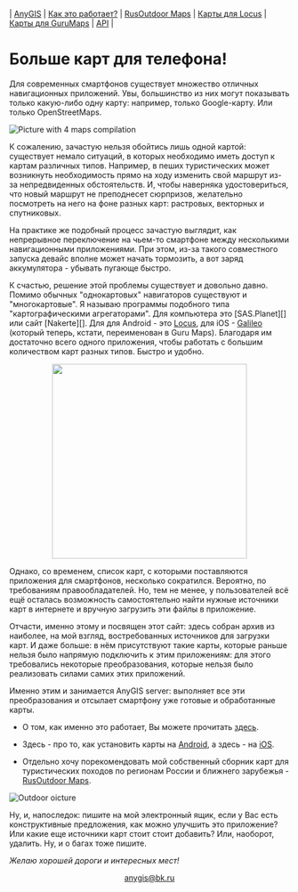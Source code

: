 <head>
 <link rel="shortcut icon" type="image/x-icon" href="favicon.ico">
</head>

| [AnyGIS][01] | [Как это работает?][02] | [RusOutdoor Maps][03] | [Карты для Locus][04] | [Карты для GuruMaps][05] | [API][06] |



[01]: https://nnngrach.github.io/map-sources/index
[02]: https://nnngrach.github.io/map-sources/Web/Html/Description
[03]: https://nnngrach.github.io/map-sources/Web/Html/RusOutdoor
[04]: https://nnngrach.github.io/map-sources/Web/Html/Locus
[05]: https://nnngrach.github.io/map-sources/Web/Html/Galileo
[06]: https://nnngrach.github.io/map-sources/Web/Html/Api


# Больше карт для телефона! 

Для современных смартфонов существует множество отличных навигационных приложений. Увы, большинство из них могут показывать только какую-либо одну карту: например, только Google-карту. Или только OpenStreetMaps. 

![Picture with 4 maps compilation](https://nnngrach.github.io/map-sources/Web/Img/4maps.jpg)

К сожалению,  зачастую нельзя обойтись лишь одной картой:  существует немало ситуаций, в которых необходимо иметь доступ к картам различных типов. Например, в пеших туристических может возникнуть необходимость прямо на ходу изменить свой маршрут из-за непредвиденных обстоятельств. И, чтобы наверняка удостовериться, что новый маршрут не преподнесет сюрпризов, желательно посмотреть на него на фоне разных карт: растровых, векторных и спутниковых. 

На практике же подобный процесс зачастую выглядит, как непрерывное переключение на чьем-то смартфоне между несколькими навигационными приложениями. При этом, из-за такого совместного запуска девайс вполне может начать тормозить, а вот заряд аккумулятора - убывать пугающе быстро.  

К счастью, решение этой проблемы существует и довольно давно. Помимо обычных "однокартовых" навигаторов существуют и "многокартовые". Я называю программы подобного типа "картографическими агрегаторами".  Для компьютера это [SAS.Planet][] или сайт [Nakerte][]. Для для Android - это [Locus][1], для iOS - [Galileo][2] (который теперь, кстати, переименован в Guru Maps). Благодаря им достаточно всего одного приложения, чтобы работать с большим количеством карт разных типов. Быстро и удобно.

<p align="center">
<img src="https://shuriktravel.ru/wp-content/uploads/2018/10/2018-09-19-17.46.51-640x1024.png" width="350"/>
</p>

Однако, со временем, список карт, с которыми поставляются приложения для смартфонов, несколько сократился. Вероятно, по требованиям правообладателей.  Но, тем не менее, у пользователей всё ещё осталась возможность самостоятельно найти нужные источники карт в интернете и вручную загрузить эти файлы в приложение. 

Отчасти, именно этому и посвящен этот сайт: здесь собран архив из наиболее, на мой взгляд, востребованных источников для загрузки карт. И даже больше: в нём присутствуют такие карты, которые раньше нельзя было напрямую подключить к этим приложениям: для этого требовались некоторые преобразования, которые нельзя было реализовать силами самих этих приложений. 

Именно этим и занимается AnyGIS server: выполняет все эти преобразования и отсылает смартфону уже готовые и обработанные карты. 


* О том, как именно это работает, Вы можете прочитать [здесь][03].

* Здесь - про то, как установить карты на [Android][04], а здесь - на [iOS][05].

* Отдельно хочу порекомендовать мой собственный сборник карт для туристических походов по регионам России и ближнего зарубежья - [RusOutdoor Maps][03]. 

![Outdoor oicture](http://wildernessmastery.com/wp-content/uploads/2016/09/BackCountry-Navigator.png)

Ну, и, напоследок: пишите на мой электронный ящик, если у Вас есть конструктивные предложения, как можно улучшить это приложение?  Или какие еще источники  карт стоит стоит добавить? Или, наоборот, удалить. Ну, и о багах тоже пишите.

*Желаю хорошей дороги и интересных мест!*


<p align="center">
<a href="mailto:anygis@bk.ru">anygis@bk.ru</a> 
</p>


[1]: https://www.locusmap.eu/
[2]: https://gurumaps.app/
[3]: http://www.sasgis.org/
[4]: https://nakarte.me

